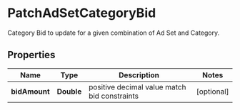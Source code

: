 

# PatchAdSetCategoryBid

Category Bid to update for a given combination of Ad Set and Category.

## Properties

Name | Type | Description | Notes
------------ | ------------- | ------------- | -------------
**bidAmount** | **Double** | positive decimal value match bid constraints |  [optional]



